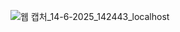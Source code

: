![웹 캡처_14-6-2025_142443_localhost](https://github.com/user-attachments/assets/fd6a6998-8efc-4201-bde8-e240176fe8ef)
